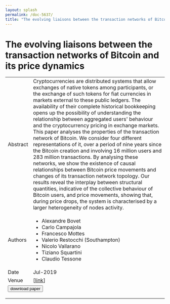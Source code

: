 ```yaml
---
layout: splash
permalink: /doc-5637/
title: "The evolving liaisons between the transaction networks of Bitcoin and its price dynamics"
---
```


# The evolving liaisons between the transaction networks of Bitcoin and its price dynamics

<table>
    <tbody>
    <tr>
        <td>Abstract</td>
        <td>Cryptocurrencies are distributed systems that allow exchanges of native tokens among participants, or the exchange of such tokens for fiat currencies in markets external to these public ledgers. The availability of their complete historical bookkeeping opens up the possibility of understanding the relationship between aggregated users' behaviour and the cryptocurrency pricing in exchange markets. This paper analyses the properties of the transaction network of Bitcoin. We consider four different representations of it, over a period of nine years since the Bitcoin creation and involving 16 million users and 283 million transactions. By analysing these networks, we show the existence of causal relationships between Bitcoin price movements and changes of its transaction network topology. Our results reveal the interplay between structural quantities, indicative of the collective behaviour of Bitcoin users, and price movements, showing that, during price drops, the system is characterised by a larger heterogeneity of nodes activity.</td>
    </tr>
    <tr>
        <td>Authors</td>
        <td>
            <ul>
                <li>Alexandre Bovet</li>
                <li>Carlo Campajola</li>
                <li>Francesco Mottes</li>
                <li>Valerio Restocchi (Southampton)</li>
                <li>Nicolo Vallarano</li>
                <li>Tiziano Squartini</li>
                <li>Claudio Tessone</li>
            </ul>
        </td>
    </tr>
    <tr>
        <td>Date</td>
        <td>Jul-2019</td>
    </tr>
    <tr>
        <td>Venue</td>
        <td> [<a href="https://arxiv.org/pdf/1907.03577.pdf">link</a>]</td>
    </tr>
        <tr>
            <td colspan="2">
                <form method="get" action="https://ibm.box.com/v/doc-5637-paper">
                    <button type="submit">download paper</button>
                </form>
            </td>
        </tr>
    </tbody>
</table>
